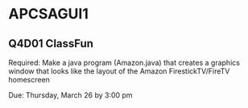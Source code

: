 # APCSAGUI1

## Q4D01 ClassFun

Required: Make a java program (Amazon.java) that creates a graphics window that looks like the layout of the Amazon FirestickTV/FireTV homescreen

Due: Thursday, March 26 by 3:00 pm
